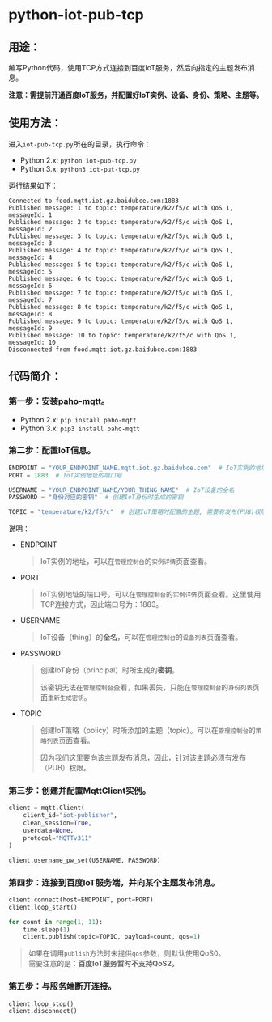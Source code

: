 # python-iot-pub-tcp

## 用途：

编写Python代码，使用TCP方式连接到百度IoT服务，然后向指定的主题发布消息。

**注意：需提前开通百度IoT服务，并配置好IoT实例、设备、身份、策略、主题等。**

## 使用方法：

进入`iot-pub-tcp.py`所在的目录，执行命令：

* Python 2.x: `python iot-pub-tcp.py`
* Python 3.x: `python3 iot-put-tcp.py`

运行结果如下：

```
Connected to food.mqtt.iot.gz.baidubce.com:1883
Published message: 1 to topic: temperature/k2/f5/c with QoS 1, messageId: 1
Published message: 2 to topic: temperature/k2/f5/c with QoS 1, messageId: 2
Published message: 3 to topic: temperature/k2/f5/c with QoS 1, messageId: 3
Published message: 4 to topic: temperature/k2/f5/c with QoS 1, messageId: 4
Published message: 5 to topic: temperature/k2/f5/c with QoS 1, messageId: 5
Published message: 6 to topic: temperature/k2/f5/c with QoS 1, messageId: 6
Published message: 7 to topic: temperature/k2/f5/c with QoS 1, messageId: 7
Published message: 8 to topic: temperature/k2/f5/c with QoS 1, messageId: 8
Published message: 9 to topic: temperature/k2/f5/c with QoS 1, messageId: 9
Published message: 10 to topic: temperature/k2/f5/c with QoS 1, messageId: 10
Disconnected from food.mqtt.iot.gz.baidubce.com:1883
```

## 代码简介：

### 第一步：安装paho-mqtt。

* Python 2.x: `pip install paho-mqtt`
* Python 3.x: `pip3 install paho-mqtt`

### 第二步：配置IoT信息。

```python
ENDPOINT = "YOUR_ENDPOINT_NAME.mqtt.iot.gz.baidubce.com"  # IoT实例的地址
PORT = 1883  # IoT实例地址的端口号

USERNAME = "YOUR_ENDPOINT_NAME/YOUR_THING_NAME"  # IoT设备的全名
PASSWORD = "身份对应的密钥"  # 创建IoT身份时生成的密钥

TOPIC = "temperature/k2/f5/c"  # 创建IoT策略时配置的主题, 需要有发布(PUB)权限).
```

说明：

* ENDPOINT

    > IoT实例的地址，可以在`管理控制台`的`实例详情`页面查看。

* PORT

    > IoT实例地址的端口号，可以在`管理控制台`的`实例详情`页面查看。这里使用TCP连接方式，因此端口号为：1883。

* USERNAME

    > IoT设备（thing）的**全名**，可以在`管理控制台`的`设备列表`页面查看。
    
* PASSWORD

    > 创建IoT身份（principal）时所生成的**密钥**。
    >
    > 该密钥无法在`管理控制台`查看，如果丢失，只能在`管理控制台`的`身份列表`页面`重新生成密钥`。

* TOPIC

    > 创建IoT策略（policy）时所添加的主题（topic）。可以在`管理控制台`的`策略列表`页面查看。
    >
    > 因为我们这里要向该主题发布消息，因此，针对该主题必须有发布（PUB）权限。

### 第三步：创建并配置MqttClient实例。

```python
client = mqtt.Client(
    client_id="iot-publisher",
    clean_session=True,
    userdata=None,
    protocol="MQTTv311"
)

client.username_pw_set(USERNAME, PASSWORD)
```

### 第四步：连接到百度IoT服务端，并向某个主题发布消息。

```python
client.connect(host=ENDPOINT, port=PORT)
client.loop_start()

for count in range(1, 11):
    time.sleep(1)
    client.publish(topic=TOPIC, payload=count, qos=1)
```

> 如果在调用`publish`方法时未提供`qos`参数，则默认使用QoS0。  
> 需要注意的是：**百度IoT服务暂时不支持QoS2。**

### 第五步：与服务端断开连接。

```python
client.loop_stop()
client.disconnect()
```